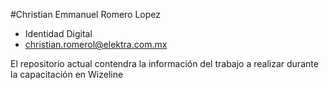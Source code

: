 #Christian Emmanuel Romero Lopez
- Identidad Digital
- christian.romerol@elektra.com.mx

El repositorio actual contendra la información del trabajo a realizar durante la capacitación en Wizeline

